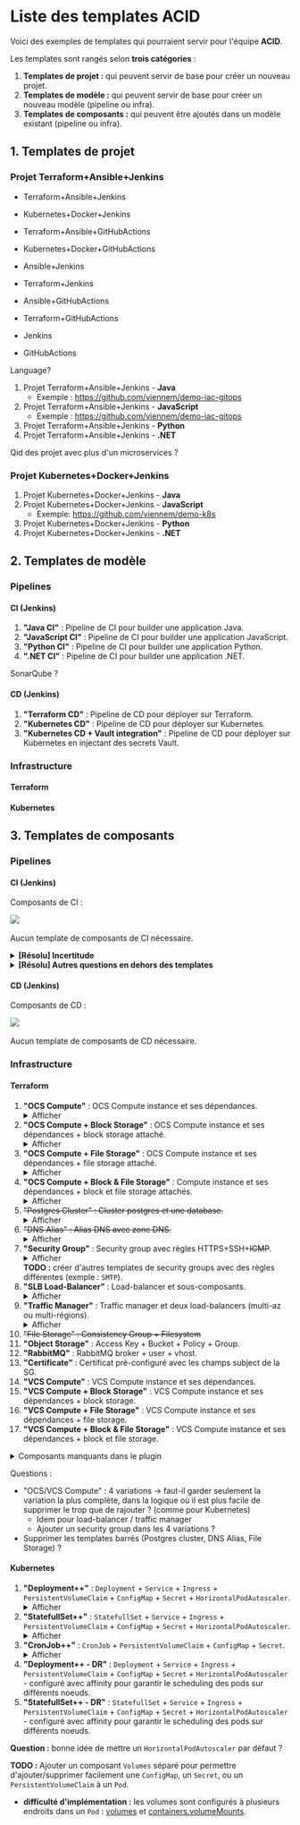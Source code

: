 # Liste des templates ACID

Voici des exemples de templates qui pourraient servir pour l'équipe **ACID**.

Les templates sont rangés selon **trois catégories** :

1. **Templates de projet :** qui peuvent servir de base pour créer un nouveau projet.
2. **Templates de modèle :** qui peuvent servir de base pour créer un nouveau modèle (pipeline ou infra).
3. **Templates de composants :** qui peuvent être ajoutés dans un modèle existant (pipeline ou infra).

## 1. Templates de projet

### Projet Terraform+Ansible+Jenkins

- Terraform+Ansible+Jenkins
- Kubernetes+Docker+Jenkins
- Terraform+Ansible+GitHubActions
- Kubernetes+Docker+GitHubActions

- Ansible+Jenkins
- Terraform+Jenkins
- Ansible+GitHubActions
- Terraform+GitHubActions

- Jenkins
- GitHubActions

Language?

1. Projet Terraform+Ansible+Jenkins - **Java**
    - Exemple : https://github.com/viennem/demo-iac-gitops
2. Projet Terraform+Ansible+Jenkins - **JavaScript**
    - Exemple : https://github.com/viennem/demo-iac-gitops
3. Projet Terraform+Ansible+Jenkins - **Python**
4. Projet Terraform+Ansible+Jenkins - **.NET**

Qid des projet avec plus d'un microservices ?

### Projet Kubernetes+Docker+Jenkins

1. Projet Kubernetes+Docker+Jenkins - **Java**
2. Projet Kubernetes+Docker+Jenkins - **JavaScript**
    - Exemple: https://github.com/viennem/demo-k8s
3. Projet Kubernetes+Docker+Jenkins - **Python**
4. Projet Kubernetes+Docker+Jenkins - **.NET**

## 2. Templates de modèle

### Pipelines

#### CI (Jenkins)

1. **"Java CI"** : Pipeline de CI pour builder une application Java.
2. **"JavaScript CI"** : Pipeline de CI pour builder une application JavaScript.
3. **"Python CI"** : Pipeline de CI pour builder une application Python.
4. **".NET CI"** : Pipeline de CI pour builder une application .NET.

SonarQube ?

#### CD (Jenkins)

1. **"Terraform CD"** : Pipeline de CD pour déployer sur Terraform.
2. **"Kubernetes CD"** : Pipeline de CD pour déployer sur Kubernetes.
2. **"Kubernetes CD + Vault integration"** : Pipeline de CD pour déployer sur Kubernetes en injectant des secrets Vault.

### Infrastructure

#### Terraform

#### Kubernetes

## 3. Templates de composants

### Pipelines

#### CI (Jenkins)

Composants de CI :

![](https://github.com/viennem/demo-k8s/raw/main/img/ci-bricks.png)

Aucun template de composants de CI nécessaire.

<details><summary><b>[Résolu] Incertitude</b></summary>

As-t-on besoin de templates de CI ? => cela va dépendre du fonctionnement des composants dans le plugin Jenkinator

- Si les composants comme "Build / Test" sont spécifiques (avec un composant différent par language), alors il n'y aura pas besoin de templates de CI.
- Si les composants sont génériques (exemple : un seul composant "Build / Test" générique), alors on aura besoin de templates pour décliner les composants génériques en templates spécifiques par langauge, exemple :
  1. **"Build / Test - Java"** : Composant "Build / Test" pré-configuré avec les commandes pour builder une application Java.
  2. **"Build / Test - JavaScript"** : Composant "Build / Test" pré-configuré avec les commandes pour builder une application JavaScript.
  3. **"Build / Test - Python"** : Composant "Build / Test" pré-configuré avec les commandes pour builder une application Python.
  4. **"Build / Test - .NET"** : Composant "Build / Test" pré-configuré avec les commandes pour builder une application .NET.
  5. Idem pour **"Sonar Analysis"** décliné en languages (Java et JavaScript seulemment) ?
  6. Idem pour **"Automatic Version Retrieval"** décliné en languages  (Java et JavaScript seulemment)  ?

**Réponse :** Les composants seront spécifiques, donc il n'y aura pas besoin de templates,
car cela permettra de simplifier la configuration des attributs des composants au lieu d'avoir des noms d'attributs génériques.

</details>

<details><summary><b>[Résolu] Autres questions en dehors des templates</b></summary>

- Attribut language au niveau du composant pipeline, ou au niveau de chaque composant (Build/Test, Version Retrival, Sonar Analysis) ?
    - Qid des pipelines multi-languages ?

**Réponse :** Pour permettre d'avoir un pipeline flexible (multi-language), le paramètre indiquant le nom du langage de programmation sera dupliqué dans les composants "Version retrieval" et "Sonar Analysis".

</details>

#### CD (Jenkins)

Composants de CD :

![](https://github.com/viennem/demo-k8s/raw/main/img/cd-bricks.png)

Aucun template de composants de CD nécessaire.

### Infrastructure

#### Terraform

1. **"OCS Compute"** : OCS Compute instance et ses dépendances.
   <details><summary>Afficher</summary><img src="./img/compute.png" /></details>
2. **"OCS Compute + Block Storage"** : OCS Compute instance et ses dépendances + block storage attaché.
   <details><summary>Afficher</summary><img src="./img/compute.png" /><br /><b>TODO:</b> composants à ajouter dans les metadata de Terraform</details>
3. **"OCS Compute + File Storage"** : OCS Compute instance et ses dépendances + file storage attaché.
   <details><summary>Afficher</summary><img src="./img/compute.png" /><br /><b>TODO:</b> composants à ajouter dans les metadata de Terraform</details>
4. **"OCS Compute + Block & File Storage"** : Compute instance et ses dépendances + block et file storage attachés.
   <details><summary>Afficher</summary><img src="./img/compute.png" /><br /><b>TODO:</b> composants à ajouter dans les metadata de Terraform</details>
5. ~~"Postgres Cluster" : Cluster postgres et une database.~~
   <details><summary>Afficher</summary><img src="./img/postgres_cluster.svg" /></details>
6. ~~"DNS Alias" : Alias DNS avec zone DNS.~~
   <details><summary>Afficher</summary><img src="./img/dns.png" /></details>
7. **"Security Group"** : Security group avec règles HTTPS+SSH+~~ICMP~~.
   <details><summary>Afficher</summary><img src="./img/secgroup.svg" /></details>
   <b>TODO :</b> créer d'autres templates de security groups avec des règles différentes (exmple : <code>SMTP</code>).
8. **"SLB Load-Balancer"** : Load-balancer et sous-composants.
   <details><summary>Afficher</summary><img src="./img/slb.png" /></details>
9. **"Traffic Manager"** : Traffic manager et deux load-balancers (multi-az ou multi-régions).
   <details><summary>Afficher</summary><img src="./img/traffic_manager.png" /></details>
10. ~~"File Storage" : Consistency Group + Filesystem~~
11. **"Object Storage"** : Access Key + Bucket + Policy + Group.
12. **"RabbitMQ"** : RabbitMQ broker + user + vhost.
13. **"Certificate"** : Certificat pré-configuré avec les champs subject de la SG.
14. **"VCS Compute"** : VCS Compute instance et ses dépendances.
15. **"VCS Compute + Block Storage"** : VCS Compute instance et ses dépendances + block storage.
16. **"VCS Compute + File Storage"** : VCS Compute instance et ses dépendances + file storage.
17. **"VCS Compute + Block & File Storage"** : VCS Compute instance et ses dépendances + block et file storage.

<details><summary>Composants manquants dans le plugin</summary>

- Storage :
    - Block Storage :
        - `compute_volume`, `compute_volume_attachement`
    - File Storage :
        - `files_consistency_group`, `files_filesystem`, `files_nfs_client`
    - Object Storage :
        - `object_storage_access_key`, `object_storage_bucket`, `object_storage_group`, `object_storage_rights_policy`, `object_storage_replication_policy`, `object_storage_bucket_replication`
- PaaS :
    - Rabbitmq :
        - `rabbitmq_broker`, `rabbitmq_user`, `rabbitmq_vhost`
    - Certificates :
        - `pki_certificate_subject`
    - Oracle :
        - `oracle_database`
- Autres :
    - `vcs_server`
    - `compute_server_group`
    - `os_configuration_module`
    - `slb_http_policy`, `slb_certificate`
    - `traffic_manager_healthcheck`
    - Read vault secret
- Pas nécessaire ?
    - Kubernetes workspace
    - Airflow instance
    - Secrets (create secret)
    - MyVault namespace
    - Monitoring
    - Metrology
    - Showback
    - IAM client (create client_id, client_secret)

</details>

Questions :

- "OCS/VCS Compute" : 4 variations -> faut-il garder seulement la variation la plus complète, dans la logique où il est plus facile de supprimer le trop que de rajouter ? (comme pour Kubernetes)
    - Idem pour load-balancer / traffic manager
    - Ajouter un security group dans les 4 variations ?
- Supprimer les templates barrés (Postgres cluster, DNS Alias, File Storage) ?

#### Kubernetes

1. **"Deployment++"** : `Deployment` + `Service` + `Ingress` + `PersistentVolumeClaim` + `ConfigMap` + `Secret` + `HorizontalPodAutoscaler`.
   <details><summary>Afficher</summary><img src="./img/deployment.png" /></details>
2. **"StatefullSet++"** : `StatefullSet` + `Service` + `Ingress` + `PersistentVolumeClaim` + `ConfigMap` + `Secret` + `HorizontalPodAutoscaler`.
   <details><summary>Afficher</summary><img src="./img/statefullset.png" /></details>
3. **"CronJob++"** : `CronJob` + `PersistentVolumeClaim` + `ConfigMap` + `Secret`.
   <details><summary>Afficher</summary><img src="./img/cronjob.png" /></details>
4. **"Deployment++ - DR"** : `Deployment` + `Service` + `Ingress` + `PersistentVolumeClaim` + `ConfigMap` + `Secret` + `HorizontalPodAutoscaler` - configuré avec affinity pour garantir le scheduling des pods sur différents noeuds.
5. **"StatefullSet++ - DR"** : `StatefullSet` + `Service` + `Ingress` + `PersistentVolumeClaim` + `ConfigMap` + `Secret` + `HorizontalPodAutoscaler` - configuré avec affinity pour garantir le scheduling des pods sur différents noeuds.

**Question :** bonne idée de mettre un `HorizontalPodAutoscaler` par défaut ?

**TODO :** Ajouter un composant `Volumes` séparé pour permettre d'ajouter/supprimer facilement une `ConfigMap`, un `Secret`, ou un `PersistentVolumeClaim` à un `Pod`.

- **difficulté d'implémentation :** les volumes sont configurés à plusieurs endroits dans un `Pod` : [volumes](https://kubernetes.io/docs/reference/kubernetes-api/workload-resources/pod-v1/#volumes) et [containers.volumeMounts](https://kubernetes.io/docs/reference/kubernetes-api/workload-resources/pod-v1/#volumes-1).
